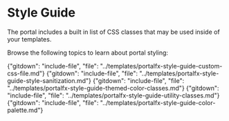 # Style Guide

The portal includes a built in list of CSS classes that may be used inside of your templates.

Browse the following topics to learn about portal styling:

{"gitdown": "include-file", "file": "../templates/portalfx-style-guide-custom-css-file.md"}
{"gitdown": "include-file", "file": "../templates/portalfx-style-guide-style-sanitization.md"}
{"gitdown": "include-file", "file": "../templates/portalfx-style-guide-themed-color-classes.md"}
{"gitdown": "include-file", "file": "../templates/portalfx-style-guide-utility-classes.md"}
{"gitdown": "include-file", "file": "../templates/portalfx-style-guide-color-palette.md"}